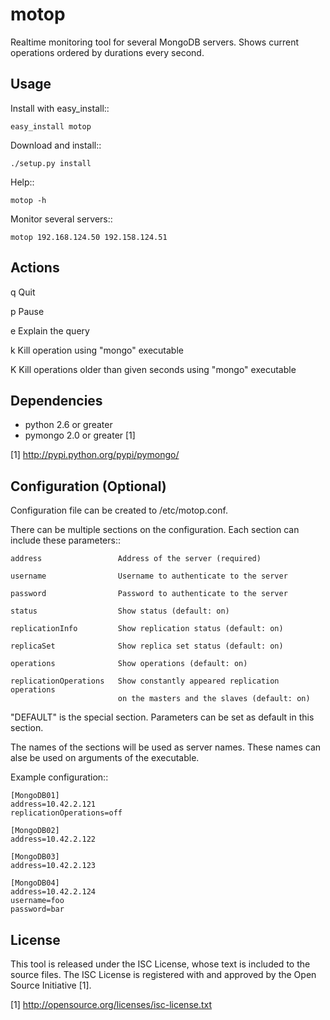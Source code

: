 motop
=====

Realtime monitoring tool for several MongoDB servers. Shows current
operations ordered by durations every second.


Usage
-----

Install with easy_install::

    easy_install motop

Download and install::

    ./setup.py install

Help::

    motop -h

Monitor several servers::

    motop 192.168.124.50 192.158.124.51


Actions
-------

q   Quit

p   Pause

e   Explain the query

k   Kill operation using "mongo" executable

K   Kill operations older than given seconds using "mongo" executable


Dependencies
------------

* python 2.6 or greater
* pymongo 2.0 or greater [1]

[1] http://pypi.python.org/pypi/pymongo/


Configuration (Optional)
------------------------

Configuration file can be created to /etc/motop.conf.

There can be multiple sections on the configuration. Each section
can include these parameters::

    address                 Address of the server (required)

    username                Username to authenticate to the server

    password                Password to authenticate to the server

    status                  Show status (default: on)

    replicationInfo         Show replication status (default: on)

    replicaSet              Show replica set status (default: on)

    operations              Show operations (default: on)

    replicationOperations   Show constantly appeared replication operations
                            on the masters and the slaves (default: on)

"DEFAULT" is the special section. Parameters can be set as default
in this section.

The names of the sections will be used as server names. These names
can alse be used on arguments of the executable.

Example configuration::

    [MongoDB01]
    address=10.42.2.121
    replicationOperations=off

    [MongoDB02]
    address=10.42.2.122

    [MongoDB03]
    address=10.42.2.123

    [MongoDB04]
    address=10.42.2.124
    username=foo
    password=bar


License
-------

This tool is released under the ISC License, whose text is included to the
source files. The ISC License is registered with and approved by the
Open Source Initiative [1].

[1] http://opensource.org/licenses/isc-license.txt

